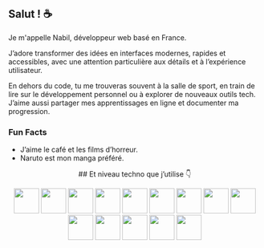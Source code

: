 ## Salut ! ☕
Je m'appelle Nabil, développeur web basé en France.  

J’adore transformer des idées en interfaces modernes, rapides et accessibles, avec une attention particulière aux détails et à l’expérience utilisateur.  

En dehors du code, tu me trouveras souvent à la salle de sport, en train de lire sur le développement personnel ou à explorer de nouveaux outils tech. J’aime aussi partager mes apprentissages en ligne et documenter ma progression.  

### Fun Facts  
- J’aime le café et les films d’horreur.  
- Naruto est mon manga préféré.  

<p align="center">## Et niveau techno que j’utilise 👇</p>

<p align="center">
  <img src="https://cdn.jsdelivr.net/gh/devicons/devicon/icons/html5/html5-original.svg" width="50" />
  <img src="https://cdn.jsdelivr.net/gh/devicons/devicon/icons/css3/css3-original.svg" width="50" />
  <img src="https://cdn.jsdelivr.net/gh/devicons/devicon/icons/javascript/javascript-original.svg" width="50" />
  <img src="https://cdn.jsdelivr.net/gh/devicons/devicon/icons/react/react-original.svg" width="50" />
  <img src="https://cdn.jsdelivr.net/gh/devicons/devicon/icons/php/php-original.svg" width="50" />
  <img src="https://cdn.jsdelivr.net/gh/devicons/devicon/icons/nodejs/nodejs-original.svg" width="50" />
  <img src="https://cdn.jsdelivr.net/gh/devicons/devicon/icons/express/express-original.svg" width="50" />
  <img src="https://cdn.jsdelivr.net/gh/devicons/devicon/icons/mongodb/mongodb-original.svg" width="50" />
  <img src="https://cdn.jsdelivr.net/gh/devicons/devicon/icons/git/git-original.svg" width="50" />
  <img src="https://cdn.jsdelivr.net/gh/devicons/devicon/icons/github/github-original.svg" width="50" />
  <img src="https://cdn.jsdelivr.net/gh/devicons/devicon/icons/webpack/webpack-original.svg" width="50" />
  <img src="https://cdn.jsdelivr.net/gh/devicons/devicon/icons/npm/npm-original-wordmark.svg" width="50" />
  <img src="https://cdn.jsdelivr.net/gh/devicons/devicon/icons/jest/jest-plain.svg" width="50" />
  <img src="https://cdn.jsdelivr.net/gh/devicons/devicon/icons/heroku/heroku-original.svg" width="50" />
</p>
